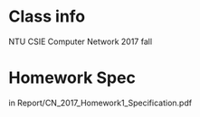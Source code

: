 # Class info
NTU CSIE Computer Network 2017 fall

# Homework Spec
in Report/CN\_2017\_Homework1_Specification.pdf

